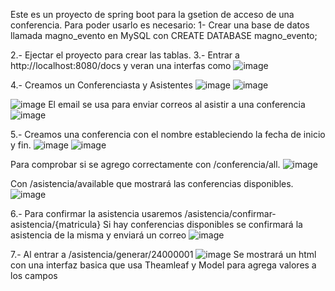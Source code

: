 Este es un proyecto de spring boot para la gsetion de acceso de una conferencia.
Para poder usarlo es necesario:
1- Crear una base de datos llamada magno_evento en MySQL con
CREATE DATABASE magno_evento;

2.- Ejectar el proyecto para crear las tablas.
3.- Entrar a http://localhost:8080/docs y veran una interfas como
![image](https://github.com/JonathanMM03/MagnoEvento/assets/143897103/8fb82066-ceee-4f73-a1b1-9b4ca77af505)

4.- Creamos un Conferenciasta y Asistentes
![image](https://github.com/JonathanMM03/MagnoEvento/assets/143897103/2473e6a4-95b5-42e6-93b0-0edbaf995789)
![image](https://github.com/JonathanMM03/MagnoEvento/assets/143897103/eca1ce48-85f8-40ff-a4e1-88d8edee5c4b)

![image](https://github.com/JonathanMM03/MagnoEvento/assets/143897103/11a6e95c-4d88-4fd0-a026-0f26710865ec)
El email se usa para enviar correos al asistir a una conferencia
![image](https://github.com/JonathanMM03/MagnoEvento/assets/143897103/a57b49db-3412-4698-b212-b069b64d804f)

5.- Creamos una conferencia con el nombre estableciendo la fecha de inicio y fin.
![image](https://github.com/JonathanMM03/MagnoEvento/assets/143897103/19e15bb8-a70f-44aa-91a5-8e9ad451a6f5)
![image](https://github.com/JonathanMM03/MagnoEvento/assets/143897103/869003bd-d374-4982-aef5-1949b581ca6a)

Para comprobar si se agrego correctamente con /conferencia/all.
![image](https://github.com/JonathanMM03/MagnoEvento/assets/143897103/7a5311c6-3663-4fe5-9d1e-8517aa0989c6)

Con /asistencia/available que mostrará las conferencias disponibles.
![image](https://github.com/JonathanMM03/MagnoEvento/assets/143897103/b73366f7-cddf-4628-8d73-0de808e6a32f)

6.- Para confirmar la asistencia usaremos /asistencia/confirmar-asistencia/{matricula}
Si hay conferencias disponibles se confirmará la asistencia de la misma y enviará un correo
![image](https://github.com/JonathanMM03/MagnoEvento/assets/143897103/6c3db2c1-5009-400c-8814-3735df4fe7c8)

7.- Al entrar a /asistencia/generar/24000001
![image](https://github.com/JonathanMM03/MagnoEvento/assets/143897103/34b7f2c7-d42b-4b46-bf77-463685c361de)
Se mostrará un html con una interfaz basica que usa Theamleaf y Model para agrega valores a los campos

